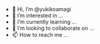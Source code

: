 - 👋 Hi, I’m @yukikoamagi
- 👀 I’m interested in ...
- 🌱 I’m currently learning ...
- 💞️ I’m looking to collaborate on ...
- 📫 How to reach me ...

<!---
yukikoamagi/yukikoamagi is a ✨ special ✨ repository because its `README.md` (this file) appears on your GitHub profile.
You can click the Preview link to take a look at your changes.
--->
